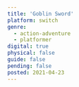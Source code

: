 ```yaml
---
title: 'Goblin Sword'
platform: switch
genre:
  - action-adventure
  - platformer
digital: true
physical: false
guide: false
pending: false
posted: 2021-04-23
---
```

